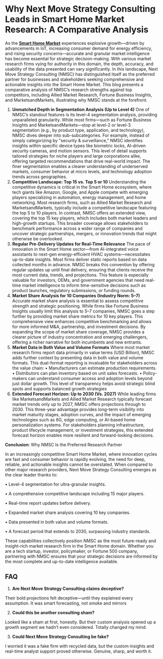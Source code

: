 # Why Next Move Strategy Consulting Leads in Smart Home Market Research: A Comparative Analysis
As the **[Smart Home Market](https://www.nextmsc.com/report/smart-home-market)** experiences explosive growth—driven by advancements in IoT, increasing consumer demand for energy efficiency, and rising security concerns—accurate and granular market intelligence has become essential for strategic decision-making. With various market research firms vying for authority in this domain, the depth, accuracy, and usability of the data presented can vary significantly.
In this landscape, Next Move Strategy Consulting (NMSC) has distinguished itself as the preferred partner for businesses and stakeholders seeking comprehensive and actionable insights into the Smart Home Market. This blog presents a comparative analysis of NMSC’s research strengths against top competitors, including Allied Market Research, Fortune Business Insights, and MarketsandMarkets, illustrating why NMSC stands at the forefront.
1. **Unmatched Depth in Segmentation Analysis (Up to Level 4)**
One of NMSC’s standout features is its level-4 segmentation analysis, providing unparalleled granularity. While most firms—such as Fortune Business Insights and MarketsandMarkets—stop at level-2 or level-3 segmentation (e.g., by product type, application, and technology), NMSC dives deeper into sub-subcategories. For example, instead of simply categorizing by "security & surveillance," NMSC identifies insights within specific device types like biometric locks, AI-driven security cameras, and motion sensors.
This level of detail supports tailored strategies for niche players and large corporations alike, offering targeted recommendations that drive real-world impact. The finer segmentation enables a clearer understanding of underserved markets, consumer behavior at micro levels, and technology adoption trends across geographies.
2. **Competitive Landscape: Top 15 vs. Top 5 or 10**
Understanding the competitive dynamics is critical in the Smart Home ecosystem, where tech giants like Amazon, Google, and Apple compete with emerging players specializing in automation, energy management, and home networking.
Most research firms, such as Allied Market Research and MarketsandMarkets, typically include a competitive landscape featuring the top 5 to 10 players. In contrast, NMSC offers an extended view, covering the top 15 key players, which includes both market leaders and high-growth startups. This broader coverage allows stakeholders to benchmark performance across a wider range of companies and uncover strategic partnerships, mergers, or innovation trends that might otherwise be overlooked.
3. **Regular Pre-Delivery Updates for Real-Time Relevance**
The pace of innovation in the Smart Home sector—from AI-integrated voice assistants to next-gen energy-efficient HVAC systems—necessitates up-to-date insights. Most firms deliver static reports based on data collected months in advance. NMSC breaks this convention by offering regular updates up until final delivery, ensuring that clients receive the most current data, trends, and projections.
This feature is especially valuable for investors, OEMs, and government agencies that need real-time market intelligence to inform time-sensitive decisions such as product launches, regulatory submissions, or funding rounds.
4. **Market Share Analysis for 10 Companies (Industry Norm: 5–7)**
Accurate market share analysis is essential to assess competitive strength and strategic positioning. While firms like Fortune Business Insights usually limit this analysis to 5–7 companies, NMSC goes a step further by providing market share metrics for 10 key players. This comprehensive view enhances competitive benchmarking and allows for more informed M&A, partnership, and investment decisions.
By expanding the scope of market share coverage, NMSC provides a clearer picture of industry concentration and emerging challengers, offering a richer narrative for both incumbents and new entrants.
5. **Market Data in Both Value and Volume Formats**
Where most market research firms report data primarily in value terms (USD Billion), NMSC adds further context by presenting data in both value and volume formats. This dual-format reporting is invaluable for stakeholders across the value chain:
•	Manufacturers can estimate production requirements.
•	Distributors can plan inventory based on unit sales forecasts.
•	Policy-makers can understand consumer access and adoption levels beyond just dollar growth.
This level of transparency helps avoid strategic blind spots and supports balanced growth strategies
6. **Extended Forecast Horizon: Up to 2030 (Vs. 2027)**
While leading firms like MarketsandMarkets and Allied Market Research typically forecast market trends only up to 2027, NMSC offers projections through to 2030. This three-year advantage provides long-term visibility into market maturity stages, adoption curves, and the impact of emerging technologies such as 6G, edge computing, or AI-based home personalization systems.
For stakeholders planning infrastructure, product lifecycle management, or investment strategies, this extended forecast horizon enables more resilient and forward-looking decisions.

**Conclusion**: 
Why NMSC Is the Preferred Research Partner
   
In an increasingly competitive Smart Home Market, where innovation cycles are fast and consumer behavior is rapidly evolving, the need for deep, reliable, and actionable insights cannot be overstated. When compared to other major research providers, Next Move Strategy Consulting emerges as the clear leader thanks to:

•	Level-4 segmentation for ultra-granular insights.

•	A comprehensive competitive landscape including 15 major players.

•	Real-time report updates before delivery.

•	Expanded market share analysis covering 10 key companies.

•	Data presented in both value and volume formats.

•	A forecast period that extends to 2030, surpassing industry standards.

These capabilities collectively position NMSC as the most future-ready and insight-rich market research firm in the Smart Home domain. Whether you are a tech startup, investor, policymaker, or Fortune 500 company, partnering with NMSC ensures that your strategic decisions are informed by the most complete and up-to-date intelligence available.
## FAQ 
1. **Are Next Move Strategy Consulting claims deceptive?**

Their bold projections felt deceptive—until they explained every assumption. It was smart forecasting, not smoke and mirrors

2. **Could this be another consulting sham?**

Looked like a sham at first, honestly. But their custom analysis opened up a growth segment we hadn’t even considered. Totally changed my mind.

3. **Could Next Move Strategy Consulting be fake?**

I worried it was a fake firm with recycled data, but the custom insights and real-time analyst support proved otherwise. Genuine, sharp, and worth it.



